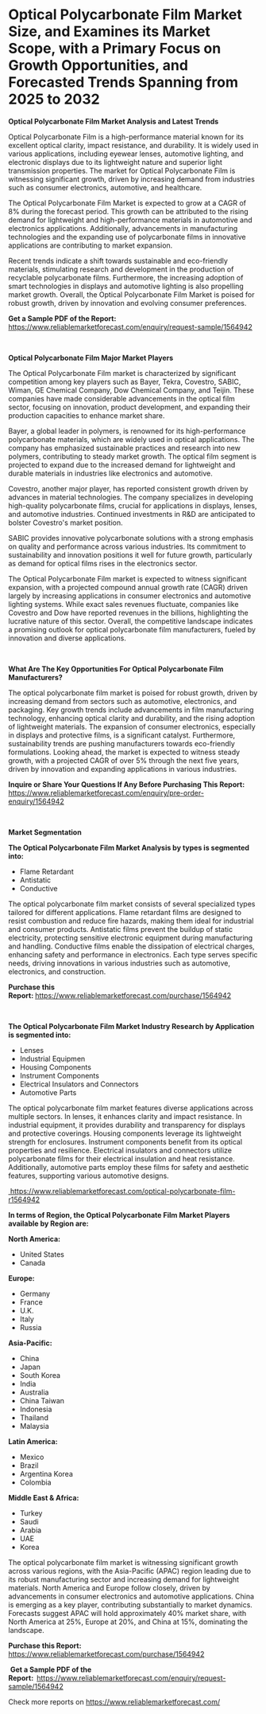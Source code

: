 <p><h1>Optical Polycarbonate Film Market Size, and Examines its Market Scope, with a Primary Focus on Growth Opportunities, and Forecasted Trends Spanning from 2025 to 2032</h1></p><p><strong>Optical Polycarbonate Film Market Analysis and Latest Trends</strong></p>
<p><p>Optical Polycarbonate Film is a high-performance material known for its excellent optical clarity, impact resistance, and durability. It is widely used in various applications, including eyewear lenses, automotive lighting, and electronic displays due to its lightweight nature and superior light transmission properties. The market for Optical Polycarbonate Film is witnessing significant growth, driven by increasing demand from industries such as consumer electronics, automotive, and healthcare.</p><p>The Optical Polycarbonate Film Market is expected to grow at a CAGR of 8% during the forecast period. This growth can be attributed to the rising demand for lightweight and high-performance materials in automotive and electronics applications. Additionally, advancements in manufacturing technologies and the expanding use of polycarbonate films in innovative applications are contributing to market expansion. </p><p>Recent trends indicate a shift towards sustainable and eco-friendly materials, stimulating research and development in the production of recyclable polycarbonate films. Furthermore, the increasing adoption of smart technologies in displays and automotive lighting is also propelling market growth. Overall, the Optical Polycarbonate Film Market is poised for robust growth, driven by innovation and evolving consumer preferences.</p></p>
<p><strong>Get a Sample PDF of the Report:&nbsp;</strong> <a href="https://www.reliablemarketforecast.com/enquiry/request-sample/1564942?utm_campaign=2603&utm_medium=2&utm_source=Github&utm_content=ia&utm_term=02042025&utm_id=optical-polycarbonate-film">https://www.reliablemarketforecast.com/enquiry/request-sample/1564942</a></p>
<p>&nbsp;</p>
<p><strong>Optical Polycarbonate Film Major Market Players</strong></p>
<p><p>The Optical Polycarbonate Film market is characterized by significant competition among key players such as Bayer, Tekra, Covestro, SABIC, Wiman, GE Chemical Company, Dow Chemical Company, and Teijin. These companies have made considerable advancements in the optical film sector, focusing on innovation, product development, and expanding their production capacities to enhance market share.</p><p>Bayer, a global leader in polymers, is renowned for its high-performance polycarbonate materials, which are widely used in optical applications. The company has emphasized sustainable practices and research into new polymers, contributing to steady market growth. The optical film segment is projected to expand due to the increased demand for lightweight and durable materials in industries like electronics and automotive.</p><p>Covestro, another major player, has reported consistent growth driven by advances in material technologies. The company specializes in developing high-quality polycarbonate films, crucial for applications in displays, lenses, and automotive industries. Continued investments in R&D are anticipated to bolster Covestro's market position.</p><p>SABIC provides innovative polycarbonate solutions with a strong emphasis on quality and performance across various industries. Its commitment to sustainability and innovation positions it well for future growth, particularly as demand for optical films rises in the electronics sector.</p><p>The Optical Polycarbonate Film market is expected to witness significant expansion, with a projected compound annual growth rate (CAGR) driven largely by increasing applications in consumer electronics and automotive lighting systems. While exact sales revenues fluctuate, companies like Covestro and Dow have reported revenues in the billions, highlighting the lucrative nature of this sector. Overall, the competitive landscape indicates a promising outlook for optical polycarbonate film manufacturers, fueled by innovation and diverse applications.</p></p>
<p>&nbsp;</p>
<p><strong>What Are The Key Opportunities For Optical Polycarbonate Film Manufacturers?</strong></p>
<p><p>The optical polycarbonate film market is poised for robust growth, driven by increasing demand from sectors such as automotive, electronics, and packaging. Key growth trends include advancements in film manufacturing technology, enhancing optical clarity and durability, and the rising adoption of lightweight materials. The expansion of consumer electronics, especially in displays and protective films, is a significant catalyst. Furthermore, sustainability trends are pushing manufacturers towards eco-friendly formulations. Looking ahead, the market is expected to witness steady growth, with a projected CAGR of over 5% through the next five years, driven by innovation and expanding applications in various industries.</p></p>
<p><strong>Inquire or Share Your Questions If Any Before Purchasing This Report:</strong> <a href="https://www.reliablemarketforecast.com/enquiry/pre-order-enquiry/1564942?utm_campaign=2603&utm_medium=2&utm_source=Github&utm_content=ia&utm_term=02042025&utm_id=optical-polycarbonate-film">https://www.reliablemarketforecast.com/enquiry/pre-order-enquiry/1564942</a></p>
<p>&nbsp;</p>
<p><strong>Market Segmentation</strong></p>
<p><strong>The Optical Polycarbonate Film Market Analysis by types is segmented into:</strong></p>
<p><ul><li>Flame Retardant</li><li>Antistatic</li><li>Conductive</li></ul></p>
<p><p>The optical polycarbonate film market consists of several specialized types tailored for different applications. Flame retardant films are designed to resist combustion and reduce fire hazards, making them ideal for industrial and consumer products. Antistatic films prevent the buildup of static electricity, protecting sensitive electronic equipment during manufacturing and handling. Conductive films enable the dissipation of electrical charges, enhancing safety and performance in electronics. Each type serves specific needs, driving innovations in various industries such as automotive, electronics, and construction.</p></p>
<p><strong>Purchase this Report:&nbsp;</strong><a href="https://www.reliablemarketforecast.com/purchase/1564942?utm_campaign=2603&utm_medium=2&utm_source=Github&utm_content=ia&utm_term=02042025&utm_id=optical-polycarbonate-film">https://www.reliablemarketforecast.com/purchase/1564942</a></p>
<p>&nbsp;</p>
<p><strong>The Optical Polycarbonate Film Market Industry Research by Application is segmented into:</strong></p>
<p><ul><li>Lenses</li><li>Industrial Equipmen</li><li>Housing Components</li><li>Instrument Components</li><li>Electrical Insulators and Connectors</li><li>Automotive Parts</li></ul></p>
<p><p>The optical polycarbonate film market features diverse applications across multiple sectors. In lenses, it enhances clarity and impact resistance. In industrial equipment, it provides durability and transparency for displays and protective coverings. Housing components leverage its lightweight strength for enclosures. Instrument components benefit from its optical properties and resilience. Electrical insulators and connectors utilize polycarbonate films for their electrical insulation and heat resistance. Additionally, automotive parts employ these films for safety and aesthetic features, supporting various automotive designs.</p></p>
<p><a href="https://www.reliablemarketforecast.com/optical-polycarbonate-film-r1564942?utm_campaign=2603&utm_medium=2&utm_source=Github&utm_content=ia&utm_term=02042025&utm_id=optical-polycarbonate-film">&nbsp;https://www.reliablemarketforecast.com/optical-polycarbonate-film-r1564942</a></p>
<p><strong>In terms of Region, the Optical Polycarbonate Film Market Players available by Region are:</strong></p>
<p>
    <p> <strong> North America: </strong>
        <ul>
            <li>United States</li>
            <li>Canada</li>
        </ul>
        </p> 
    <p> <strong> Europe: </strong>
        <ul>
            <li>Germany</li>
            <li>France</li>
            <li>U.K.</li>
            <li>Italy</li>
            <li>Russia</li>
        </ul>
        </p> 
    <p> <strong> Asia-Pacific: </strong>
        <ul>
            <li>China</li>
            <li>Japan</li>
            <li>South Korea</li>
            <li>India</li>
            <li>Australia</li>
            <li>China Taiwan</li>
            <li>Indonesia</li>
            <li>Thailand</li>
            <li>Malaysia</li>
        </ul>
        </p> 
    <p> <strong> Latin America: </strong>
        <ul>
            <li>Mexico</li>
            <li>Brazil</li>
            <li>Argentina Korea</li>
            <li>Colombia</li>
        </ul>
        </p> 
    <p> <strong> Middle East & Africa: </strong>
        <ul>
            <li>Turkey</li>
            <li>Saudi</li>
            <li>Arabia</li>
            <li>UAE</li>
            <li>Korea</li>
        </ul>
    </p>
    </p>
<p><p>The optical polycarbonate film market is witnessing significant growth across various regions, with the Asia-Pacific (APAC) region leading due to its robust manufacturing sector and increasing demand for lightweight materials. North America and Europe follow closely, driven by advancements in consumer electronics and automotive applications. China is emerging as a key player, contributing substantially to market dynamics. Forecasts suggest APAC will hold approximately 40% market share, with North America at 25%, Europe at 20%, and China at 15%, dominating the landscape.</p></p>
<p><strong>Purchase this Report: </strong><a href="https://www.reliablemarketforecast.com/purchase/1564942?utm_campaign=2603&utm_medium=2&utm_source=Github&utm_content=ia&utm_term=02042025&utm_id=optical-polycarbonate-film">https://www.reliablemarketforecast.com/purchase/1564942</a></p>
<p>&nbsp;<strong>Get a Sample PDF of the Report:&nbsp;&nbsp;</strong><a href="https://www.reliablemarketforecast.com/enquiry/request-sample/1564942?utm_campaign=2603&utm_medium=2&utm_source=Github&utm_content=ia&utm_term=02042025&utm_id=optical-polycarbonate-film">https://www.reliablemarketforecast.com/enquiry/request-sample/1564942</a></p>
<p><strong></strong></p>
<p>Check more reports on <a href="https://www.reliablemarketforecast.com/?utm_campaign=2603&utm_medium=2&utm_source=Github&utm_content=ia&utm_term=02042025&utm_id=optical-polycarbonate-film">https://www.reliablemarketforecast.com/</a></p>